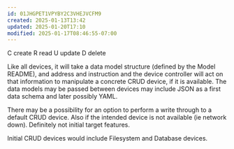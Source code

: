```yaml
---
id: 01JHGPET1VPYBY2C3VHEJVCFM9
created: 2025-01-13T13:42
updated: 2025-01-20T17:10
modified: 2025-01-17T08:46:55-07:00
---
```


C create
R read
U update
D delete

Like all devices, it will take a data model structure (defined by the Model README), and address and instruction and the device controller will act on that information to manipulate a concrete CRUD device, if it is available.  The data models may be passed between devices may include JSON as a first data schema and later possibly YAML.

There may be a possibility for an option to perform a write through to a default CRUD device.  Also if the intended device is not available (ie network down).  Definitely not initial target features.

Initial CRUD devices would include Filesystem and Database devices.
